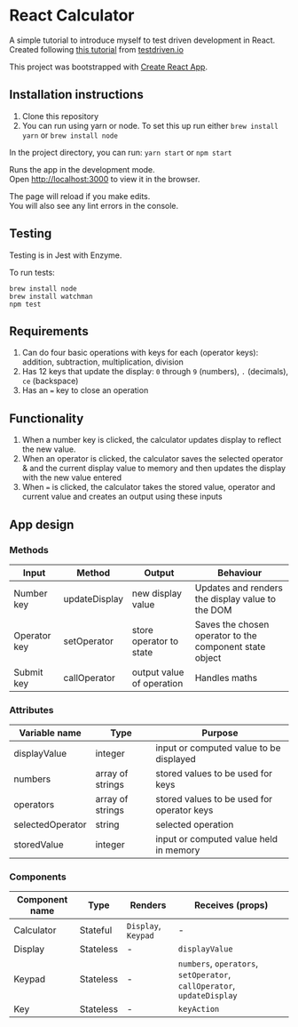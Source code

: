 # React Calculator

A simple tutorial to introduce myself to test driven development in React.
Created following [this tutorial](https://testdriven.io/blog/tdd-with-react-jest-and-enzyme-part-one/) from [testdriven.io](https://testdriven.io/)

This project was bootstrapped with [Create React App](https://github.com/facebook/create-react-app).

## Installation instructions

1. Clone this repository
2. You can run using yarn or node. To set this up run either `brew install yarn` or `brew install node`

In the project directory, you can run: `yarn start` or `npm start`

Runs the app in the development mode.<br />
Open [http://localhost:3000](http://localhost:3000) to view it in the browser.

The page will reload if you make edits.<br />
You will also see any lint errors in the console.

## Testing

Testing is in Jest with Enzyme.

To run tests:

```shell
brew install node
brew install watchman
npm test
```


## Requirements

1. Can do four basic operations with keys for each (operator keys): addition, subtraction, multiplication, division
2. Has 12 keys that update the display: `0` through `9` (numbers), `.` (decimals), `ce` (backspace)
3. Has an `=` key to close an operation

## Functionality

1. When a number key is clicked, the calculator updates display to reflect the new value.
2. When an operator is clicked, the calculator saves the selected operator & and the current display value to memory and then updates the display with the new value entered
3. When `=` is clicked, the calculator takes the stored value, operator and current value and creates an output using these inputs

## App design

### Methods
|Input       |Method       |Output                   |Behaviour                                              |
|------------|-------------|-------------------------|-------------------------------------------------------|
|Number key  |updateDisplay|new display value        |Updates and renders the display value to the DOM       |
|Operator key|setOperator  |store operator to state  |Saves the chosen operator to the component state object|
|Submit key  |callOperator |output value of operation| Handles maths                                         |

### Attributes
|Variable name|Type|Purpose|
|---|---|---|
|displayValue |integer|input or computed value to be displayed|
|numbers|array of strings|stored values to be used for keys|
|operators|array of strings|stored values to be used for operator keys|
|selectedOperator|string|selected operation|
|storedValue|integer|input or computed value held in memory|

### Components
|Component name|Type |Renders |Receives (props) | 
|---|---|---|---|
|Calculator|Stateful|`Display`, `Keypad`| - |
|Display| Stateless| - |`displayValue`|
|Keypad|Stateless| - |`numbers`, `operators`, `setOperator`, `callOperator`, `updateDisplay`|
|Key|Stateless| - |`keyAction`|`keyType`|`keyValue`|


